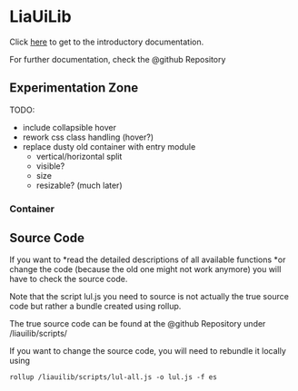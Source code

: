 <!--
author:   Daniel Hoffmann

version:  0.0.1

language: en

narrator: US English Female

offline-link: http://localhost:3000/home/english-lia/
online-link: https://cdn.jsdelivr.net/gh/kaptn-seebar/english-lia/

script: http://localhost:3000/home/english-lia/lul.js
link: http://localhost:3000/home/english-lia/lul.css
script: http://localhost:3000/home/english-lia/lul/lul-base.js
script: http://localhost:3000/home/english-lia/liauilib-demonstration/index.js


@github: [GitHub](https://github.com/kaptn-seebar/english-lia/tree/main/liauilib)

-->

# LiaUiLib
Click [here](#documentation) to get to the introductory documentation.

For further documentation, check the @github Repository


## Experimentation Zone

TODO:


* include collapsible hover
* rework css class handling (hover?)
* replace dusty old container with entry module
  * vertical/horizontal split
  * visible?
  * size
  * resizable? (much later)

### Container

<script input="hidden" defer>insertUI();</script>

<div id="frame" class="lul-frame"></div>




## Source Code

If you want to
*read the detailed descriptions of all available functions
*or change the code (because the old one might not work anymore)
you will have to check the source code.

Note that the script lul.js you need to source is not actually the true source code
but rather a bundle created using rollup.

The true source code can be found at the @github Repository under /liauilib/scripts/

If you want to change the source code, you will need to rebundle it locally using

``` /path/to/your/local/english-lia/
rollup /liauilib/scripts/lul-all.js -o lul.js -f es
```
